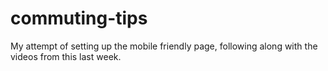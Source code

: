 # commuting-tips

My attempt of setting up the mobile friendly page, following along with the videos from this last week.
